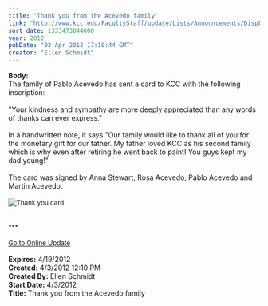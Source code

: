 ```yaml
---
title: "Thank you from the Acevedo family"
link: "http://www.kcc.edu/FacultyStaff/update/Lists/Announcements/DispForm.aspx?ID=656"
sort_date: 1333473044000
year: 2012
pubDate: "03 Apr 2012 17:10:44 GMT"
creator: "Ellen Schmidt"
---
```


<div><b>Body:</b> <div class="ExternalClass33E8B686E4D04236B8B65DBDEB8F9741">
<div>The family of Pablo Acevedo has sent a card to KCC with the following inscription:</div>
<div> </div>
<div>&quot;Your kindness and sympathy are more deeply appreciated than any words of thanks can ever express.&quot;</div>
<div> </div>
<div>In a handwritten note, it says &quot;Our family would like to thank all of you for the monetary gift for our father. My father loved KCC as his second family which is why even after retiring he went back to paint! You guys kept my dad young!&quot;</div>
<div> </div>
<div>The card was signed by Anna Stewart, Rosa Acevedo, Pablo Acevedo and Martin Acevedo.</div>
<div> </div>
<div>
<div><font size="2"><img alt="Thank you card" src="/FacultyStaff/update/PublishingImages/Pablo_thank_you_update.jpg" /><br /></font><font size="2"></font> </div>
<div><font size="2">
<div> </div>
<div>***</div>
<div> </div>
<div><a href="/FacultyStaff/update/Pages/dailyupdate.aspx">Go to Online Update</a></div>
<div> </div></div></font></div></div></div>
<div><b>Expires:</b> 4/19/2012</div>
<div><b>Created:</b> 4/3/2012 12:10 PM</div>
<div><b>Created By:</b> Ellen Schmidt</div>
<div><b>Start Date:</b> 4/3/2012</div>
<div><b>Title:</b> Thank you from the Acevedo family</div>
